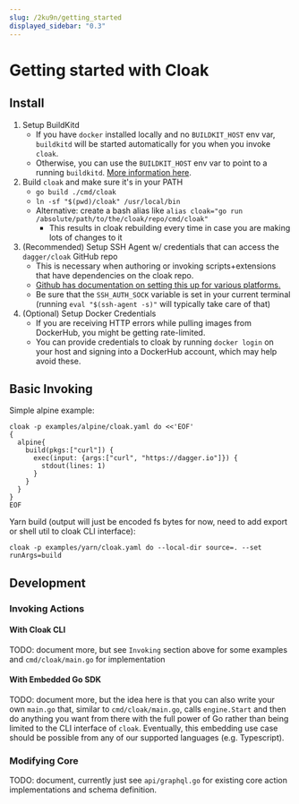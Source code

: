 ```yaml
---
slug: /2ku9n/getting_started
displayed_sidebar: "0.3"
---
```


# Getting started with Cloak

## Install

1. Setup BuildKitd
   - If you have `docker` installed locally and no `BUILDKIT_HOST` env var, `buildkitd` will be started automatically for you when you invoke `cloak`.
   - Otherwise, you can use the `BUILDKIT_HOST` env var to point to a running `buildkitd`. [More information here](https://docs.dagger.io/1223/custom-buildkit/).
2. Build `cloak` and make sure it's in your PATH
   - `go build ./cmd/cloak`
   - `ln -sf "$(pwd)/cloak" /usr/local/bin`
   - Alternative: create a bash alias like `alias cloak="go run /absolute/path/to/the/cloak/repo/cmd/cloak"`
     - This results in cloak rebuilding every time in case you are making lots of changes to it
3. (Recommended) Setup SSH Agent w/ credentials that can access the `dagger/cloak` GitHub repo
   - This is necessary when authoring or invoking scripts+extensions that have dependencies on the cloak repo.
   - [Github has documentation on setting this up for various platforms.](https://docs.github.com/en/authentication/connecting-to-github-with-ssh/generating-a-new-ssh-key-and-adding-it-to-the-ssh-agent#adding-your-ssh-key-to-the-ssh-agent)
   - Be sure that the `SSH_AUTH_SOCK` variable is set in your current terminal (running `eval "$(ssh-agent -s)"` will typically take care of that)
4. (Optional) Setup Docker Credentials
   - If you are receiving HTTP errors while pulling images from DockerHub, you might be getting rate-limited.
   - You can provide credentials to cloak by running `docker login` on your host and signing into a DockerHub account, which may help avoid these.

## Basic Invoking

Simple alpine example:

```console
cloak -p examples/alpine/cloak.yaml do <<'EOF'
{
  alpine{
    build(pkgs:["curl"]) {
      exec(input: {args:["curl", "https://dagger.io"]}) {
        stdout(lines: 1)
      }
    }
  }
}
EOF
```

Yarn build (output will just be encoded fs bytes for now, need to add export or shell util to cloak CLI interface):

```console
cloak -p examples/yarn/cloak.yaml do --local-dir source=. --set runArgs=build
```

## Development

### Invoking Actions

#### With Cloak CLI

TODO: document more, but see `Invoking` section above for some examples and `cmd/cloak/main.go` for implementation

#### With Embedded Go SDK

TODO: document more, but the idea here is that you can also write your own `main.go` that, similar to `cmd/cloak/main.go`, calls `engine.Start` and then do anything you want from there with the full power of Go rather than being limited to the CLI interface of `cloak`. Eventually, this embedding use case should be possible from any of our supported languages (e.g. Typescript).

### Modifying Core

TODO: document, currently just see `api/graphql.go` for existing core action implementations and schema definition.
